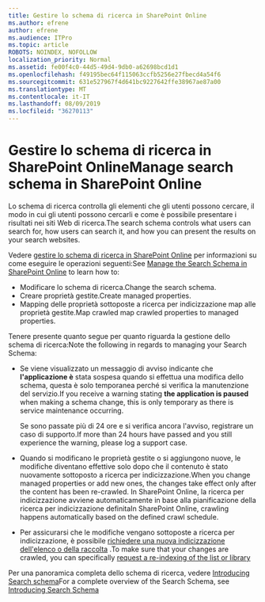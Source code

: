 ```yaml
---
title: Gestire lo schema di ricerca in SharePoint Online
ms.author: efrene
author: efrene
ms.audience: ITPro
ms.topic: article
ROBOTS: NOINDEX, NOFOLLOW
localization_priority: Normal
ms.assetid: fe00f4c0-44d5-49d4-9db0-a62698bcd1d1
ms.openlocfilehash: f49195bec64f115063ccfb5256e27fbecd4a54f6
ms.sourcegitcommit: 631e527967f4d641bc9227642ffe38967ae87a00
ms.translationtype: MT
ms.contentlocale: it-IT
ms.lasthandoff: 08/09/2019
ms.locfileid: "36270113"
---
```

# <a name="manage-search-schema-in-sharepoint-online"></a><span data-ttu-id="467f3-102">Gestire lo schema di ricerca in SharePoint Online</span><span class="sxs-lookup"><span data-stu-id="467f3-102">Manage search schema in SharePoint Online</span></span>

<span data-ttu-id="467f3-103">Lo schema di ricerca controlla gli elementi che gli utenti possono cercare, il modo in cui gli utenti possono cercarli e come è possibile presentare i risultati nei siti Web di ricerca.</span><span class="sxs-lookup"><span data-stu-id="467f3-103">The search schema controls what users can search for, how users can search it, and how you can present the results on your search websites.</span></span> 

<span data-ttu-id="467f3-104">Vedere [gestire lo schema di ricerca in SharePoint Online](https://docs.microsoft.com/sharepoint/manage-search-schema) per informazioni su come eseguire le operazioni seguenti:</span><span class="sxs-lookup"><span data-stu-id="467f3-104">See [Manage the Search Schema in SharePoint Online](https://docs.microsoft.com/sharepoint/manage-search-schema) to learn how to:</span></span> 
- <span data-ttu-id="467f3-105">Modificare lo schema di ricerca.</span><span class="sxs-lookup"><span data-stu-id="467f3-105">Change the search schema.</span></span>
- <span data-ttu-id="467f3-106">Creare proprietà gestite.</span><span class="sxs-lookup"><span data-stu-id="467f3-106">Create managed properties.</span></span>
- <span data-ttu-id="467f3-107">Mapping delle proprietà sottoposte a ricerca per indicizzazione map alle proprietà gestite.</span><span class="sxs-lookup"><span data-stu-id="467f3-107">Map crawled map crawled properties to managed properties.</span></span>

<span data-ttu-id="467f3-108">Tenere presente quanto segue per quanto riguarda la gestione dello schema di ricerca:</span><span class="sxs-lookup"><span data-stu-id="467f3-108">Note the following in regards to managing your Search Schema:</span></span>

- <span data-ttu-id="467f3-109">Se viene visualizzato un messaggio di avviso indicante che **l'applicazione è** stata sospesa quando si effettua una modifica dello schema, questa è solo temporanea perché si verifica la manutenzione del servizio.</span><span class="sxs-lookup"><span data-stu-id="467f3-109">If you receive a warning stating **the application is paused** when making a schema change, this is only temporary as there is service maintenance occurring.</span></span> 

    <span data-ttu-id="467f3-110">Se sono passate più di 24 ore e si verifica ancora l'avviso, registrare un caso di supporto.</span><span class="sxs-lookup"><span data-stu-id="467f3-110">If more than 24 hours have passed and you still experience the warning, please log a support case.</span></span>
- <span data-ttu-id="467f3-111">Quando si modificano le proprietà gestite o si aggiungono nuove, le modifiche diventano effettive solo dopo che il contenuto è stato nuovamente sottoposto a ricerca per indicizzazione.</span><span class="sxs-lookup"><span data-stu-id="467f3-111">When you change managed properties or add new ones, the changes take effect only after the content has been re-crawled.</span></span> <span data-ttu-id="467f3-112">In SharePoint Online, la ricerca per indicizzazione avviene automaticamente in base alla pianificazione della ricerca per indicizzazione definita</span><span class="sxs-lookup"><span data-stu-id="467f3-112">In SharePoint Online, crawling happens automatically based on the defined crawl schedule.</span></span>
- <span data-ttu-id="467f3-113">Per assicurarsi che le modifiche vengano sottoposte a ricerca per indicizzazione, è possibile [richiedere una nuova indicizzazione dell'elenco o della raccolta](https://docs.microsoft.com/sharepoint/manage-search-schema#request-re-indexing-of-a-document-library-or-list) .</span><span class="sxs-lookup"><span data-stu-id="467f3-113">To make sure that your changes are crawled, you can specifically [request a re-indexing of the list or library](https://docs.microsoft.com/sharepoint/manage-search-schema#request-re-indexing-of-a-document-library-or-list)</span></span> 

<span data-ttu-id="467f3-114">Per una panoramica completa dello schema di ricerca, vedere [Introducing Search schema](https://blogs.technet.microsoft.com/tothesharepoint/2012/11/25/introducing-search-schema-for-sharepoint-2013/)</span><span class="sxs-lookup"><span data-stu-id="467f3-114">For a complete overview of the Search Schema, see [Introducing Search Schema](https://blogs.technet.microsoft.com/tothesharepoint/2012/11/25/introducing-search-schema-for-sharepoint-2013/)</span></span> 


